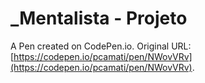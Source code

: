 # _Mentalista - Projeto

A Pen created on CodePen.io. Original URL: [https://codepen.io/pcamati/pen/NWovVRv](https://codepen.io/pcamati/pen/NWovVRv).

